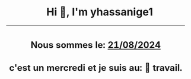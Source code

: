<h1 align='center'>Hi 👋, I'm yhassanige1</h1>
<div align='center'>

|<h2 align='center'>Nous sommes le: <u>21/08/2024</u></h2><h2 align='center'>c'est un mercredi et je suis au: 🏢 travail.</h2>|
|---
</div>